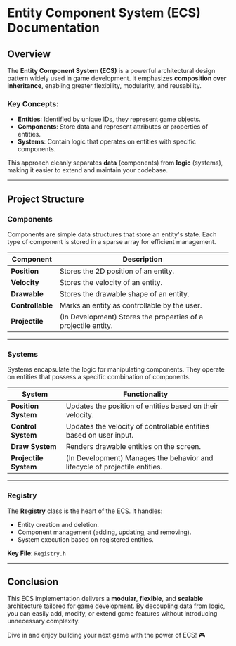 # Entity Component System (ECS) Documentation

## Overview  
The **Entity Component System (ECS)** is a powerful architectural design pattern widely used in game development. It emphasizes **composition over inheritance**, enabling greater flexibility, modularity, and reusability.  

### Key Concepts:  
- **Entities**: Identified by unique IDs, they represent game objects.  
- **Components**: Store data and represent attributes or properties of entities.  
- **Systems**: Contain logic that operates on entities with specific components.  

This approach cleanly separates **data** (components) from **logic** (systems), making it easier to extend and maintain your codebase.

---

## Project Structure  

### Components  
Components are simple data structures that store an entity's state. Each type of component is stored in a sparse array for efficient management.

| **Component** | **Description** |
|---------------|------------------|
| **Position**  | Stores the 2D position of an entity. |
| **Velocity**  | Stores the velocity of an entity. |
| **Drawable**  | Stores the drawable shape of an entity. |
| **Controllable** | Marks an entity as controllable by the user. |
| **Projectile** | (In Development) Stores the properties of a projectile entity. |

---

### Systems  
Systems encapsulate the logic for manipulating components. They operate on entities that possess a specific combination of components.  

| **System** | **Functionality** |
|------------|--------------------|
| **Position System** | Updates the position of entities based on their velocity. |
| **Control System**  | Updates the velocity of controllable entities based on user input. |
| **Draw System**     | Renders drawable entities on the screen. |
| **Projectile System** | (In Development) Manages the behavior and lifecycle of projectile entities. |

---

### Registry  
The **Registry** class is the heart of the ECS. It handles:  
- Entity creation and deletion.  
- Component management (adding, updating, and removing).  
- System execution based on registered entities.  

**Key File**: `Registry.h`

---

## Conclusion  
This ECS implementation delivers a **modular**, **flexible**, and **scalable** architecture tailored for game development. By decoupling data from logic, you can easily add, modify, or extend game features without introducing unnecessary complexity.  

Dive in and enjoy building your next game with the power of ECS! 🎮